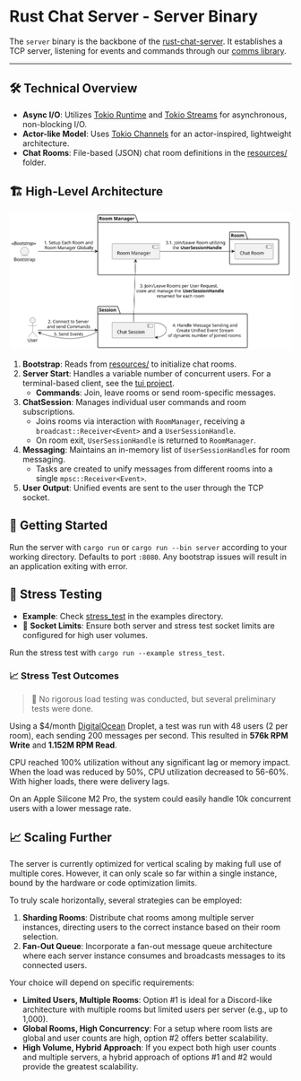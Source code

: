 # Rust Chat Server - Server Binary

The `server` binary is the backbone of the [rust-chat-server](../). It establishes a TCP server, listening for events and commands through our [comms library](../comms).

---

## 🛠 Technical Overview

- **Async I/O**: Utilizes [Tokio Runtime](https://tokio.rs/) and [Tokio Streams](https://tokio.rs/tokio/tutorial/streams) for asynchronous, non-blocking I/O.
- **Actor-like Model**: Uses [Tokio Channels](https://tokio.rs/tokio/tutorial/channels) for an actor-inspired, lightweight architecture.
- **Chat Rooms**: File-based (JSON) chat room definitions in the [resources/](./resources/chat_rooms_metadatas.json) folder.

## 🏗 High-Level Architecture 

![High Level Architecture Diagram](./docs/high-level-architecture.svg)

1. **Bootstrap**: Reads from [resources/](./resources/chat_rooms_metadatas.json) to initialize chat rooms.
2. **Server Start**: Handles a variable number of concurrent users. For a terminal-based client, see the [tui project](../tui/).
    - **Commands**: Join, leave rooms or send room-specific messages.
3. **ChatSession**: Manages individual user commands and room subscriptions.
    - Joins rooms via interaction with `RoomManager`, receiving a `broadcast::Receiver<Event>` and a `UserSessionHandle`.
    - On room exit, `UserSessionHandle` is returned to `RoomManager`.
4. **Messaging**: Maintains an in-memory list of `UserSessionHandle`s for room messaging.
    - Tasks are created to unify messages from different rooms into a single `mpsc::Receiver<Event>`.
5. **User Output**: Unified events are sent to the user through the TCP socket.

## 🚀 Getting Started

Run the server with `cargo run` or `cargo run --bin server` according to your working directory. Defaults to port `:8080`. Any bootstrap issues will result in an application exiting with error.

## 🧪 Stress Testing

- **Example**: Check [stress_test](./examples/stress_test.rs) in the examples directory.
- 🚨 **Socket Limits**: Ensure both server and stress test socket limits are configured for high user volumes.
  
Run the stress test with `cargo run --example stress_test`.

### 📈 Stress Test Outcomes

> 🚫 No rigorous load testing was conducted, but several preliminary tests were done.

Using a $4/month [DigitalOcean](https://www.digitalocean.com/pricing/droplets) Droplet, a test was run with 48 users (2 per room), each sending 200 messages per second. This resulted in **576k RPM Write** and **1.152M RPM Read**.

CPU reached 100% utilization without any significant lag or memory impact. When the load was reduced by 50%, CPU utilization decreased to 56-60%. With higher loads, there were delivery lags.

On an Apple Silicone M2 Pro, the system could easily handle 10k concurrent users with a lower message rate.

## 📈 Scaling Further

The server is currently optimized for vertical scaling by making full use of multiple cores. However, it can only scale so far within a single instance, bound by the hardware or code optimization limits.

To truly scale horizontally, several strategies can be employed:

1. **Sharding Rooms**: Distribute chat rooms among multiple server instances, directing users to the correct instance based on their room selection.
2. **Fan-Out Queue**: Incorporate a fan-out message queue architecture where each server instance consumes and broadcasts messages to its connected users.

Your choice will depend on specific requirements:

- **Limited Users, Multiple Rooms**: Option #1 is ideal for a Discord-like architecture with multiple rooms but limited users per server (e.g., up to 1,000).
- **Global Rooms, High Concurrency**: For a setup where room lists are global and user counts are high, option #2 offers better scalability.
- **High Volume, Hybrid Approach**: If you expect both high user counts and multiple servers, a hybrid approach of options #1 and #2 would provide the greatest scalability.
